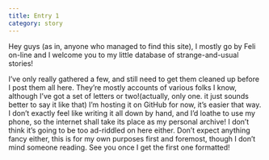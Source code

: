 ```yaml
---
title: Entry 1
category: story
---
```


Hey guys (as in, anyone who managed to find this site), I mostly go by Feli on-line and I welcome you to my little database of strange-and-usual stories! 

<!-- more -->

I’ve only really gathered a few, and still need to get them cleaned up before I post them all here. They’re mostly accounts of various folks I know, although I’ve got a set of letters or two!(actually, only one. it just sounds better to say it like that) I’m hosting it on GitHub for now, it’s easier that way. I don’t exactly feel like writing it all down by hand, and I’d loathe to use my phone, so the internet shall take its place as my personal archive! I don’t think it’s going to be too ad-riddled on here either. Don’t expect anything fancy either, this is for my own purposes first and foremost, though I don’t mind someone reading. See you once I get the first one formatted! 
